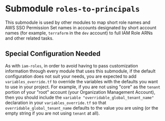 # Submodule `roles-to-principals`

This submodule is used by other modules to map short role names and AWS
SSO Permission Set names in accounts designated by short account names
(for example, `terraform` in the `dev` account) to full IAM Role ARNs and
other related tasks.

## Special Configuration Needed

As with `iam-roles`, in order to avoid having to pass customization information through every module
that uses this submodule, if the default configuration does not suit your needs,
you are expected to add `variables_override.tf` to override the variables with
the defaults you want to use in your project. For example, if you are not using
"core" as the `tenant` portion of your "root" account (your Organization Management Account),
then you should include the `variable "overridable_global_tenant_name"` declaration
in your `variables_override.tf` so that `overridable_global_tenant_name` defaults
to the value you are using (or the empty string if you are not using `tenant` at all).
